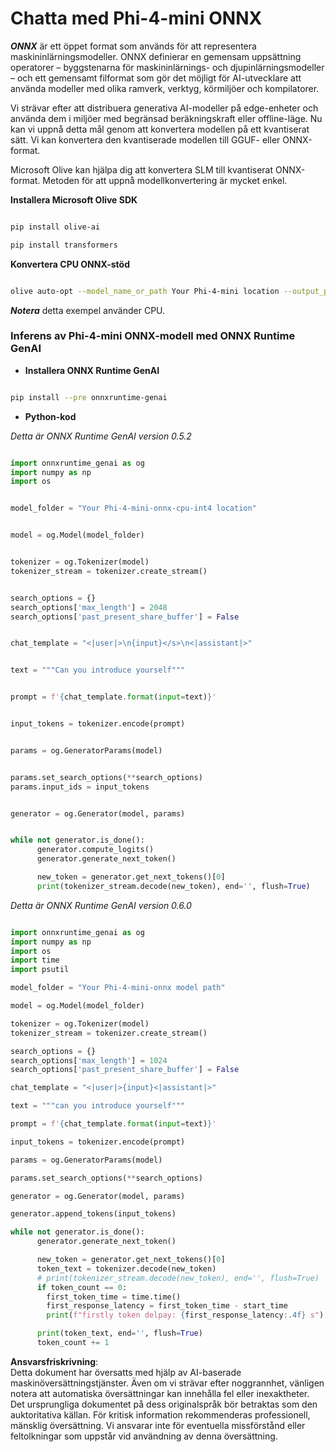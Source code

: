 # **Chatta med Phi-4-mini ONNX**

***ONNX*** är ett öppet format som används för att representera maskininlärningsmodeller. ONNX definierar en gemensam uppsättning operatorer – byggstenarna för maskininlärnings- och djupinlärningsmodeller – och ett gemensamt filformat som gör det möjligt för AI-utvecklare att använda modeller med olika ramverk, verktyg, körmiljöer och kompilatorer.

Vi strävar efter att distribuera generativa AI-modeller på edge-enheter och använda dem i miljöer med begränsad beräkningskraft eller offline-läge. Nu kan vi uppnå detta mål genom att konvertera modellen på ett kvantiserat sätt. Vi kan konvertera den kvantiserade modellen till GGUF- eller ONNX-format.

Microsoft Olive kan hjälpa dig att konvertera SLM till kvantiserat ONNX-format. Metoden för att uppnå modellkonvertering är mycket enkel.

**Installera Microsoft Olive SDK**

```bash

pip install olive-ai

pip install transformers

```

**Konvertera CPU ONNX-stöd**

```bash

olive auto-opt --model_name_or_path Your Phi-4-mini location --output_path Your onnx ouput location --device cpu --provider CPUExecutionProvider --precision int4 --use_model_builder --log_level 1

```

***Notera*** detta exempel använder CPU.

### **Inferens av Phi-4-mini ONNX-modell med ONNX Runtime GenAI**

- **Installera ONNX Runtime GenAI**

```bash

pip install --pre onnxruntime-genai

```

- **Python-kod**

*Detta är ONNX Runtime GenAI version 0.5.2*

```python

import onnxruntime_genai as og
import numpy as np
import os


model_folder = "Your Phi-4-mini-onnx-cpu-int4 location"


model = og.Model(model_folder)


tokenizer = og.Tokenizer(model)
tokenizer_stream = tokenizer.create_stream()


search_options = {}
search_options['max_length'] = 2048
search_options['past_present_share_buffer'] = False


chat_template = "<|user|>\n{input}</s>\n<|assistant|>"


text = """Can you introduce yourself"""


prompt = f'{chat_template.format(input=text)}'


input_tokens = tokenizer.encode(prompt)


params = og.GeneratorParams(model)


params.set_search_options(**search_options)
params.input_ids = input_tokens


generator = og.Generator(model, params)


while not generator.is_done():
      generator.compute_logits()
      generator.generate_next_token()

      new_token = generator.get_next_tokens()[0]
      print(tokenizer_stream.decode(new_token), end='', flush=True)

```

*Detta är ONNX Runtime GenAI version 0.6.0*

```python

import onnxruntime_genai as og
import numpy as np
import os
import time
import psutil

model_folder = "Your Phi-4-mini-onnx model path"

model = og.Model(model_folder)

tokenizer = og.Tokenizer(model)
tokenizer_stream = tokenizer.create_stream()

search_options = {}
search_options['max_length'] = 1024
search_options['past_present_share_buffer'] = False

chat_template = "<|user|>{input}<|assistant|>"

text = """can you introduce yourself"""

prompt = f'{chat_template.format(input=text)}'

input_tokens = tokenizer.encode(prompt)

params = og.GeneratorParams(model)

params.set_search_options(**search_options)

generator = og.Generator(model, params)

generator.append_tokens(input_tokens)

while not generator.is_done():
      generator.generate_next_token()

      new_token = generator.get_next_tokens()[0]
      token_text = tokenizer.decode(new_token)
      # print(tokenizer_stream.decode(new_token), end='', flush=True)
      if token_count == 0:
        first_token_time = time.time()
        first_response_latency = first_token_time - start_time
        print(f"firstly token delpay: {first_response_latency:.4f} s")

      print(token_text, end='', flush=True)
      token_count += 1

```

**Ansvarsfriskrivning**:  
Detta dokument har översatts med hjälp av AI-baserade maskinöversättningstjänster. Även om vi strävar efter noggrannhet, vänligen notera att automatiska översättningar kan innehålla fel eller inexaktheter. Det ursprungliga dokumentet på dess originalspråk bör betraktas som den auktoritativa källan. För kritisk information rekommenderas professionell, mänsklig översättning. Vi ansvarar inte för eventuella missförstånd eller feltolkningar som uppstår vid användning av denna översättning.